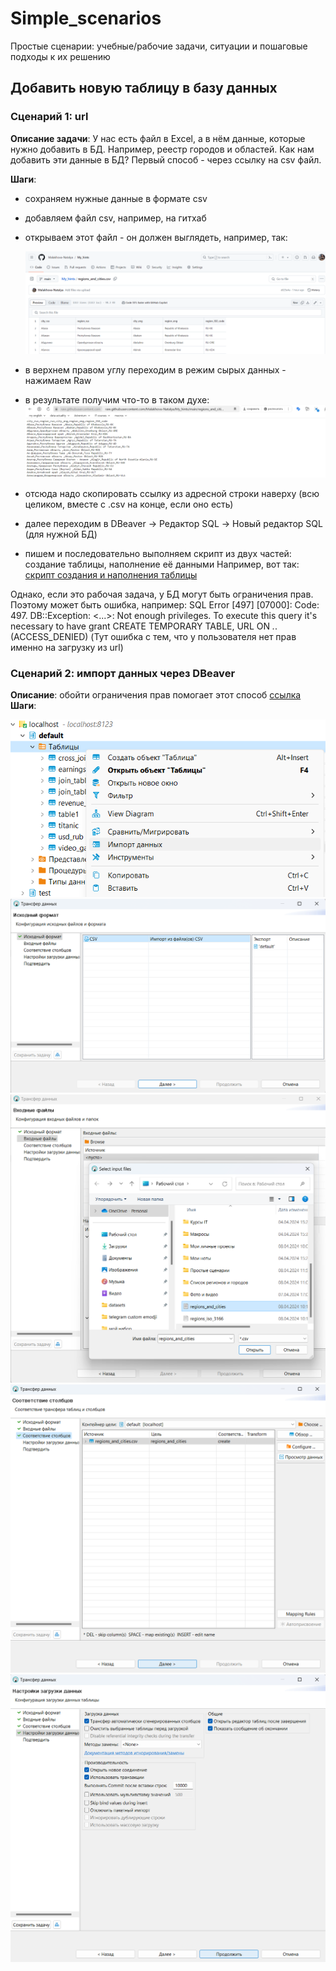 # Simple_scenarios
Простые сценарии: учебные/рабочие задачи, ситуации и пошаговые подходы к их решению

## Добавить новую таблицу в базу данных
### Сценарий 1: url
**Описание задачи**: У нас есть файл в Excel, а в нём данные, которые нужно добавить в БД. Например, реестр городов и областей. Как нам добавить эти данные в БД?
Первый способ - через ссылку на csv файл. 

**Шаги**:
  - сохраняем нужные данные в формате csv
  - добавляем файл csv, например, на гитхаб
  - открываем этот файл - он должен выглядеть, например, так:

    ![cover](https://github.com/Malakhova-Natalya/Simple_scenarios/blob/main/01%20-%20csv.png)
  - в верхнем правом углу переходим в режим сырых данных - нажимаем Raw
  - в результате получим что-то в таком духе:
    ![cover](https://github.com/Malakhova-Natalya/Simple_scenarios/blob/main/02%20-%20csv_raw.png)
  - отсюда надо скопировать ссылку из адресной строки наверху (всю целиком, вместе с .csv на конце, если оно есть)
  - далее переходим в DBeaver -> Редактор SQL -> Новый редактор SQL (для нужной БД)
  - пишем и последовательно выполняем скрипт из двух частей: создание таблицы, наполнение её данными
	Например, вот так: [скрипт создания и наполнения таблицы](https://github.com/Malakhova-Natalya/Simple_scenarios/blob/main/03%20-%20script.txt)

Однако, если это рабочая задача, у БД могут быть ограничения прав. Поэтому может быть ошибка, например: 
SQL Error [497] [07000]: Code: 497. DB::Exception: <...>: Not enough privileges. To execute this query it's necessary to have grant CREATE TEMPORARY TABLE, URL ON *.*. (ACCESS_DENIED)
(Тут ошибка с тем, что у пользователя нет прав именно на загрузку из url)

### Сценарий 2: импорт данных через DBeaver

**Описание**: обойти ограничения прав помогает этот способ [ссылка](https://forum.goodt.me/t/zagruzka-csv-fajlov-v-postgres-s-pomoshhyu-dbeaver-shag-za-shagom/165)
**Шаги**:

![cover](https://github.com/Malakhova-Natalya/Simple_scenarios/blob/main/04%20-%20DBeaver%20импорт%20данных.png)
![cover](https://github.com/Malakhova-Natalya/Simple_scenarios/blob/main/05%20-%20DBeaver%20импорт%20данных%2001%20исходный%20формат.png)
![cover](https://github.com/Malakhova-Natalya/Simple_scenarios/blob/main/06%20-%20DBeaver%20импорт%20данных%2002%20входные%20файлы.png)
![cover](https://github.com/Malakhova-Natalya/Simple_scenarios/blob/main/07%20-%20DBeaver%20импорт%20данных%2003%20соответствие%20столбцов.png)
![cover](https://github.com/Malakhova-Natalya/Simple_scenarios/blob/main/08%20-%20DBeaver%20импорт%20данных%2004%20настройки%20загрузки%20данных.png)

